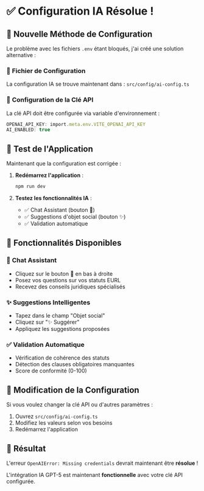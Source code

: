 # ✅ **Configuration IA Résolue !**

## 🔧 **Nouvelle Méthode de Configuration**

Le problème avec les fichiers `.env` étant bloqués, j'ai créé une solution alternative :

### 📁 **Fichier de Configuration**
La configuration IA se trouve maintenant dans : `src/config/ai-config.ts`

### 🔑 **Configuration de la Clé API**
La clé API doit être configurée via variable d'environnement :
```typescript
OPENAI_API_KEY: import.meta.env.VITE_OPENAI_API_KEY
AI_ENABLED: true
```

## 🚀 **Test de l'Application**

Maintenant que la configuration est corrigée :

1. **Redémarrez l'application** :
   ```bash
   npm run dev
   ```

2. **Testez les fonctionnalités IA** :
   - ✅ Chat Assistant (bouton 💬)
   - ✅ Suggestions d'objet social (bouton ✨)
   - ✅ Validation automatique

## 🎯 **Fonctionnalités Disponibles**

### 🤖 **Chat Assistant**
- Cliquez sur le bouton 💬 en bas à droite
- Posez vos questions sur vos statuts EURL
- Recevez des conseils juridiques spécialisés

### ✨ **Suggestions Intelligentes**
- Tapez dans le champ "Objet social"
- Cliquez sur "✨ Suggérer"
- Appliquez les suggestions proposées

### ✅ **Validation Automatique**
- Vérification de cohérence des statuts
- Détection des clauses obligatoires manquantes
- Score de conformité (0-100)

## 🔧 **Modification de la Configuration**

Si vous voulez changer la clé API ou d'autres paramètres :

1. Ouvrez `src/config/ai-config.ts`
2. Modifiez les valeurs selon vos besoins
3. Redémarrez l'application

## 🎉 **Résultat**

L'erreur `OpenAIError: Missing credentials` devrait maintenant être **résolue** !

L'intégration IA GPT-5 est maintenant **fonctionnelle** avec votre clé API configurée.
